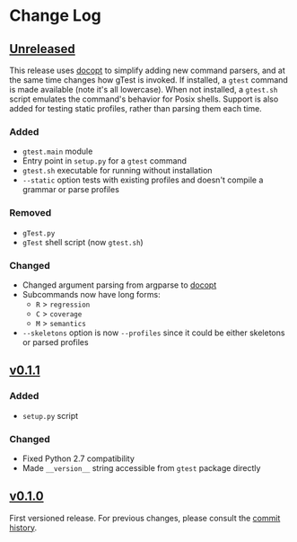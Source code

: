 # Change Log

## [Unreleased][unreleased]

This release uses [docopt][] to simplify adding new command parsers,
and at the same time changes how gTest is invoked. If installed, a
`gtest` command is made available (note it's all lowercase). When not
installed, a `gtest.sh` script emulates the command's behavior for Posix
shells. Support is also added for testing static profiles, rather than
parsing them each time.

### Added

* `gtest.main` module
* Entry point in `setup.py` for a `gtest` command
* `gtest.sh` executable for running without installation
* `--static` option tests with existing profiles and doesn't compile a
  grammar or parse profiles

### Removed

* `gTest.py`
* `gTest` shell script (now `gtest.sh`)

### Changed

* Changed argument parsing from argparse to [docopt][]
* Subcommands now have long forms:
  - `R` > `regression`
  - `C` > `coverage`
  - `M` > `semantics`
* `--skeletons` option is now `--profiles` since it could be either
  skeletons or parsed profiles

[docopt]: http://docopt.org/

## [v0.1.1][]

### Added

* `setup.py` script

### Changed

* Fixed Python 2.7 compatibility
* Made `__version__` string accessible from `gtest` package directly

## [v0.1.0][]

First versioned release. For previous changes, please consult the
[commit history](../../commits/master).

[unreleased]: ../../tree/develop
[v0.1.1]: ../../releases/tag/v0.1.1
[v0.1.0]: ../../releases/tag/v0.1.0
[README]: README.md

